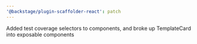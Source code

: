 ```yaml
---
'@backstage/plugin-scaffolder-react': patch
---
```


Added test coverage selectors to components, and broke up TemplateCard into exposable components
